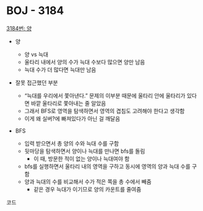 
# BOJ - 3184

[3184번: 양](https://www.acmicpc.net/problem/3184)

- 양
    - 양 vs 늑대
    - 울타리 내에서 양의 수가 늑대 수보다 많으면 양만 남음
    - 늑대 수가 더 많다면 늑대만 남음
- 잘못 접근했던 부분
    - “늑대를 우리에서 쫓아낸다.” 문제의 이부분 때문에 울타리 안에 울타리가 있다면 바깥 울타리로 쫓아내는 줄 알았음
    - 그래서 BFS로 영역을 탐색하면서 영역의 겹침도 고려해야 한다고 생각함
    - 이게 왜 실버?에 빠져있다가 아닌 걸 깨달음

- BFS
    - 입력 받으면서 총 양의 수와 늑대 수를 구함
    - 뒷마당을 탐색하면서 양이나 늑대를 만나면 bfs를 돌림
        - 이 때, 방문한 적이 없는 양이나 늑대여야 함
    - bfs를 실행하면서 울타리 내의 영역을 구하고 동시에 영역의 양과 늑대 수를 구함
    - 양과 늑대의 수를 비교해서 수가 적은 쪽을 총 수에서 빼줌
        - 같은 경우 늑대가 이기므로 양의 카운트를 줄여줌

코드
